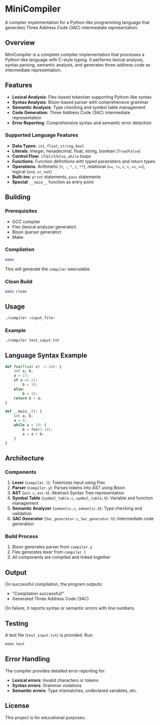 # MiniCompiler

A compiler implementation for a Python-like programming language that generates Three Address Code (3AC) intermediate representation.

## Overview

MiniCompiler is a complete compiler implementation that processes a Python-like language with C-style typing. It performs lexical analysis, syntax parsing, semantic analysis, and generates three-address code as intermediate representation.

## Features

- **Lexical Analysis**: Flex-based tokenizer supporting Python-like syntax
- **Syntax Analysis**: Bison-based parser with comprehensive grammar
- **Semantic Analysis**: Type checking and symbol table management
- **Code Generation**: Three Address Code (3AC) intermediate representation
- **Error Reporting**: Comprehensive syntax and semantic error detection

### Supported Language Features

- **Data Types**: `int`, `float`, `string`, `bool`
- **Literals**: Integer, hexadecimal, float, string, boolean (`True`/`False`)
- **Control Flow**: `if`/`elif`/`else`, `while` loops
- **Functions**: Function definitions with typed parameters and return types
- **Operations**: Arithmetic (`+`, `-`, `*`, `/`, `**`), relational (`==`, `!=`, `<`, `>`, `<=`, `>=`), logical (`and`, `or`, `not`)
- **Built-ins**: `print` statements, `pass` statements
- **Special**: `__main__` function as entry point

## Building

### Prerequisites

- GCC compiler
- Flex (lexical analyzer generator)
- Bison (parser generator)
- Make

### Compilation

```bash
make
```

This will generate the `compiler` executable.

### Clean Build

```bash
make clean
```

## Usage

```bash
./compiler <input_file>
```

### Example

```bash
./compiler test_input.txt
```

## Language Syntax Example

```python
def foo(float x) -> int: {
    int a, b;
    a = 23;
    if a == 23:
        b = 10;
    else:
        b = 19;
    return b + a;
}

def __main__(): {
    int a, b;
    a = 0;
    while a < 10: {
        b = foo(3.14);
        a = a + b;
    }
}
```

## Architecture

### Components

1. **Lexer** (`compiler.l`): Tokenizes input using Flex
2. **Parser** (`compiler.y`): Parses tokens into AST using Bison
3. **AST** (`ast.c`, `ast.h`): Abstract Syntax Tree representation
4. **Symbol Table** (`symbol_table.c`, `symbol_table.h`): Variable and function management
5. **Semantic Analyzer** (`semantic.c`, `semantic.h`): Type checking and validation
6. **3AC Generator** (`3ac_generator.c`, `3ac_generator.h`): Intermediate code generation

### Build Process

1. Bison generates parser from `compiler.y`
2. Flex generates lexer from `compiler.l`
3. All components are compiled and linked together

## Output

On successful compilation, the program outputs:
- "Compilation successful!"
- Generated Three Address Code (3AC)

On failure, it reports syntax or semantic errors with line numbers.

## Testing

A test file (`test_input.txt`) is provided. Run:

```bash
make test
```

## Error Handling

The compiler provides detailed error reporting for:
- **Lexical errors**: Invalid characters or tokens
- **Syntax errors**: Grammar violations
- **Semantic errors**: Type mismatches, undeclared variables, etc.

## License

This project is for educational purposes.